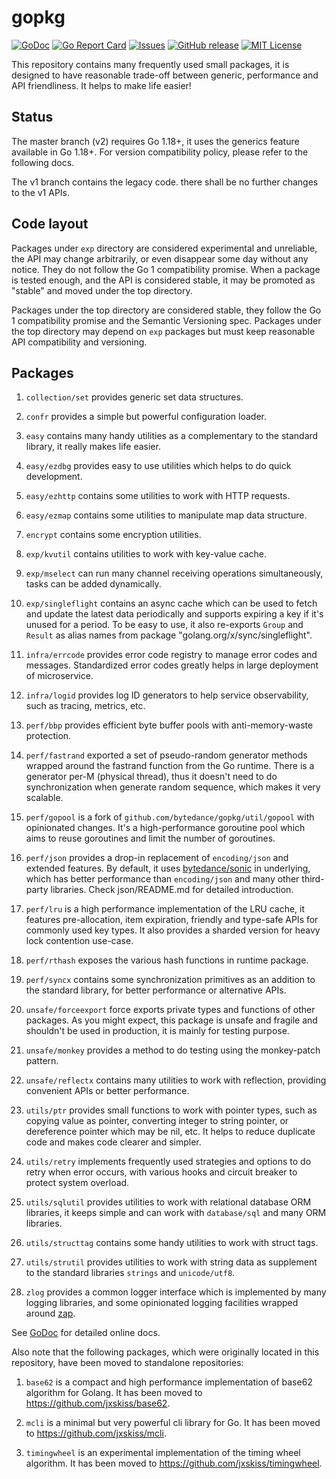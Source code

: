 # gopkg

[![GoDoc](https://img.shields.io/badge/api-Godoc-blue.svg)][godoc]
[![Go Report Card](https://goreportcard.com/badge/github.com/jxskiss/gopkg/v2)][goreport]
[![Issues](https://img.shields.io/github/issues/jxskiss/gopkg.svg)][issues]
[![GitHub release](http://img.shields.io/github/release/jxskiss/gopkg.svg)][release]
[![MIT License](http://img.shields.io/badge/license-MIT-blue.svg)][license]

[godoc]: https://pkg.go.dev/github.com/jxskiss/gopkg/v2
[goreport]: https://goreportcard.com/report/github.com/jxskiss/gopkg/v2
[issues]: https://github.com/jxskiss/gopkg/issues
[release]: https://github.com/jxskiss/gopkg/releases
[license]: https://github.com/jxskiss/gopkg/blob/master/LICENSE

This repository contains many frequently used small packages, it is designed
to have reasonable trade-off between generic, performance and API friendliness.
It helps to make life easier!

## Status

The master branch (v2) requires Go 1.18+, it uses the generics feature available in Go 1.18+.
For version compatibility policy, please refer to the following docs.

The v1 branch contains the legacy code.
there shall be no further changes to the v1 APIs.

## Code layout

Packages under `exp` directory are considered experimental and unreliable,
the API may change arbitrarily, or even disappear some day without any notice.
They do not follow the Go 1 compatibility promise.
When a package is tested enough, and the API is considered stable, it may be promoted
as "stable" and moved under the top directory.

Packages under the top directory are considered stable, they follow the
Go 1 compatibility promise and the Semantic Versioning spec.
Packages under the top directory may depend on `exp` packages but must keep
reasonable API compatibility and versioning.

## Packages

1. `collection/set` provides generic set data structures.

1. `confr` provides a simple but powerful configuration loader.

1. `easy` contains many handy utilities as a complementary to the standard library,
   it really makes life easier.

1. `easy/ezdbg` provides easy to use utilities which helps to do quick development.

1. `easy/ezhttp` contains some utilities to work with HTTP requests.

1. `easy/ezmap` contains some utilities to manipulate map data structure.

1. `encrypt` contains some encryption utilities.

1. `exp/kvutil` contains utilities to work with key-value cache.

1. `exp/mselect` can run many channel receiving operations simultaneously,
   tasks can be added dynamically.

1. `exp/singleflight` contains an async cache which can be used to fetch and update the
   latest data periodically and supports expiring a key if it's unused for a period.
   To be easy to use, it also re-exports `Group` and `Result` as alias names from package
   "golang.org/x/sync/singleflight".

1. `infra/errcode` provides error code registry to manage error codes and messages.
   Standardized error codes greatly helps in large deployment of microservice.

1. `infra/logid` provides log ID generators to help service observability, such as
   tracing, metrics, etc.

1. `perf/bbp` provides efficient byte buffer pools with anti-memory-waste protection.

1. `perf/fastrand` exported a set of pseudo-random generator methods wrapped around the fastrand
   function from the Go runtime. There is a generator per-M (physical thread), thus it doesn't
   need to do synchronization when generate random sequence, which makes it very scalable.

1. `perf/gopool` is a fork of `github.com/bytedance/gopkg/util/gopool`
   with opinionated changes.
   It's a high-performance goroutine pool which aims to reuse goroutines
   and limit the number of goroutines.

1. `perf/json` provides a drop-in replacement of `encoding/json` and extended features.
   By default, it uses [bytedance/sonic](https://github.com/bytedance/sonic) in underlying,
   which has better performance than `encoding/json` and many other third-party libraries.
   Check json/README.md for detailed introduction.

1. `perf/lru` is a high performance implementation of the LRU cache, it features pre-allocation,
   item expiration, friendly and type-safe APIs for commonly used key types.
   It also provides a sharded version for heavy lock contention use-case.

1. `perf/rthash` exposes the various hash functions in runtime package.

1. `perf/syncx` contains some synchronization primitives as an addition to the standard library,
   for better performance or alternative APIs.

1. `unsafe/forceexport` force exports private types and functions of other packages. As you might
   expect, this package is unsafe and fragile and shouldn't be used in production, it is
   mainly for testing purpose.

1. `unsafe/monkey` provides a method to do testing using the monkey-patch pattern.

1. `unsafe/reflectx` contains many utilities to work with reflection, providing convenient APIs
   or better performance.

1. `utils/ptr` provides small functions to work with pointer types, such as copying value as pointer,
   converting integer to string pointer, or dereference pointer which may be nil, etc.
   It helps to reduce duplicate code and makes code clearer and simpler.

1. `utils/retry` implements frequently used strategies and options to do retry when error
   occurs, with various hooks and circuit breaker to protect system overload.

1. `utils/sqlutil` provides utilities to work with relational database ORM libraries,
   it keeps simple and can work with `database/sql` and many ORM libraries.

1. `utils/structtag` contains some handy utilities to work with struct tags.

1. `utils/strutil` provides utilities to work with string data as supplement to the standard
   libraries `strings` and `unicode/utf8`.

1. `zlog` provides a common logger interface which is implemented by
   many logging libraries, and some opinionated logging facilities wrapped around
   [zap](https://github.com/uber-go/zap).

See [GoDoc][godoc] for detailed online docs.

Also note that the following packages, which were originally located in this repository,
have been moved to standalone repositories:

1. `base62` is a compact and high performance implementation of base62 algorithm for Golang.
   It has been moved to https://github.com/jxskiss/base62.

1. `mcli` is a minimal but very powerful cli library for Go.
   It has been moved to https://github.com/jxskiss/mcli.

1. `timingwheel` is an experimental implementation of the timing wheel algorithm.
   It has been moved to https://github.com/jxskiss/timingwheel.
